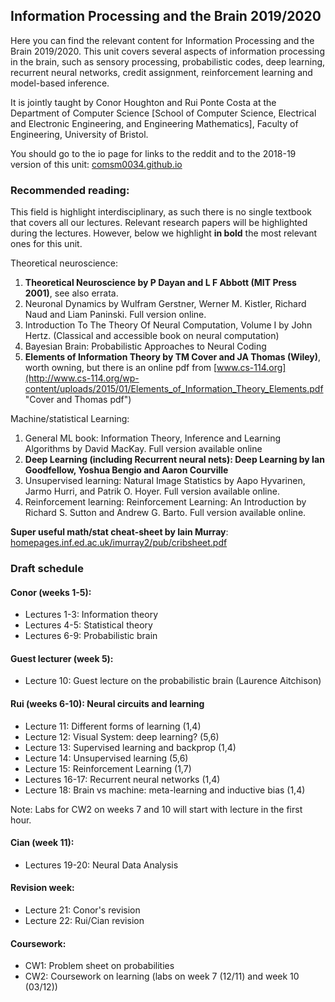 ## Information Processing and the Brain 2019/2020

Here you can find the relevant content for Information Processing and the Brain 2019/2020. This unit covers several aspects of information processing in the brain, such as sensory processing, probabilistic codes, deep learning, recurrent neural networks, credit assignment, reinforcement learning and model-based inference.

It is jointly taught by Conor Houghton and Rui Ponte Costa at the
Department of Computer Science [School of Computer Science, Electrical
and Electronic Engineering, and Engineering Mathematics], Faculty of
Engineering, University of Bristol.

You should go to the io page for links to the reddit and to the 2018-19 version of this unit:
[comsm0034.github.io](http://comsm0034.github.io "unit homepage") 

### Recommended reading:

This field is highlight interdisciplinary, as such there is no single textbook that covers all our lectures. Relevant research papers will be highlighted during the lectures. However, below we highlight **in bold** the most relevant ones for this unit.

Theoretical neuroscience:

1. **Theoretical Neuroscience by P Dayan and L F Abbott (MIT Press 2001)**, see also errata.
2. Neuronal Dynamics by Wulfram Gerstner, Werner M. Kistler, Richard Naud and Liam Paninski. Full version online.
3. Introduction To The Theory Of Neural Computation, Volume I by John Hertz. (Classical and accessible book on neural computation)
4. Bayesian Brain: Probabilistic Approaches to Neural Coding
5. **Elements of Information Theory by TM Cover and JA Thomas (Wiley)**, worth owning, but there is an online pdf from [www.cs-114.org](http://www.cs-114.org/wp-content/uploads/2015/01/Elements_of_Information_Theory_Elements.pdf "Cover and Thomas pdf")

Machine/statistical Learning:

1. General ML book: Information Theory, Inference and Learning Algorithms by David MacKay. Full version available online
2. **Deep Learning (including Recurrent neural nets): Deep Learning by Ian Goodfellow, Yoshua Bengio and Aaron Courville**
3. Unsupervised learning: Natural Image Statistics by Aapo Hyvarinen, Jarmo Hurri, and Patrik O. Hoyer. Full version available online.
4. Reinforcement learning: Reinforcement Learning: An Introduction by Richard S. Sutton and Andrew G. Barto. Full version available online.

**Super useful math/stat cheat-sheet by Iain Murray**:
[homepages.inf.ed.ac.uk/imurray2/pub/cribsheet.pdf](https://homepages.inf.ed.ac.uk/imurray2/pub/cribsheet.pdf)


### Draft schedule

#### Conor (weeks 1-5):

* Lectures 1-3: Information theory
* Lectures 4-5: Statistical theory
* Lectures 6-9: Probabilistic brain

#### Guest lecturer (week 5):

* Lecture 10: Guest lecture on the probabilistic brain (Laurence Aitchison)

#### Rui (weeks 6-10): Neural circuits and learning

* Lecture 11: Different forms of learning (1,4)
* Lecture 12: Visual System: deep learning? (5,6)
* Lecture 13: Supervised learning and backprop (1,4)
* Lecture 14: Unsupervised learning (5,6)
* Lecture 15: Reinforcement Learning (1,7)
* Lectures 16-17: Recurrent neural networks (1,4)
* Lecture 18: Brain vs machine: meta-learning and inductive bias (1,4)

Note: Labs for CW2 on weeks 7 and 10 will start with lecture in the first hour.

#### Cian (week 11):

* Lectures 19-20: Neural Data Analysis

#### Revision week:

* Lecture 21: Conor's revision
* Lecture 22: Rui/Cian revision

#### Coursework:

* CW1: Problem sheet on probabilities
* CW2: Coursework on learning (labs on week 7 (12/11) and week 10 (03/12))
